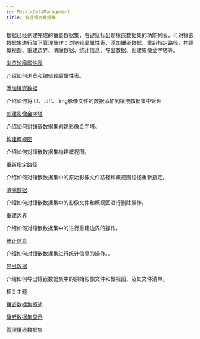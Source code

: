 ```yaml
---
id: MosaicDataManagement
title: 管理镶嵌数据集
---
```

根据已经创建完成的镶嵌数据集，右键鼠标出现镶嵌数据集的功能列表，可对镶嵌数据集进行如下管理操作：浏览轮廓属性表、添加镶嵌数据、重新指定路径、构建概视图、重建边界、清除数据、统计信息、导出数据、创建影像金字塔等。

[浏览轮廓属性表](MosaicDatasetManage#2)

介绍如何浏览和编辑轮廓属性表。

[添加镶嵌数据](MosaicDatasetManage#3)

介绍如何将.tif、.tiff、.img影像文件的数据添加到镶嵌数据集中管理

[创建影像金字塔](MosaicDatasetManage#4)

介绍如何对镶嵌数据集创建影像金字塔。

[构建概视图](MosaicDatasetManage#5)

介绍如何对镶嵌数据集构建概视图。

[重新指定路径](MosaicDatasetManage#6)

介绍如何对镶嵌数据集中的原始影像文件路径和概视图路径重新指定。

[清除数据](MosaicDatasetManage#7)

介绍如何对镶嵌数据集中的影像文件和概视图进行删除操作。

[重建边界](MosaicDatasetManage#8)

介绍如何对镶嵌数据集中的进行重建边界的操作。

[统计信息](MosaicDatasetManage#9)

介绍如何对镶嵌数据集进行统计信息的操作。。

[导出数据](MosaicDatasetManage#10)

介绍如何导出镶嵌数据集中的原始影像文件和概视图、及其文件清单。

相关主题

 [镶嵌数据集概述](MosaicDataset)

 [镶嵌数据集显示](MosaicDatasetView)

 [管理镶嵌数据集](MosaicDatasetManage)
